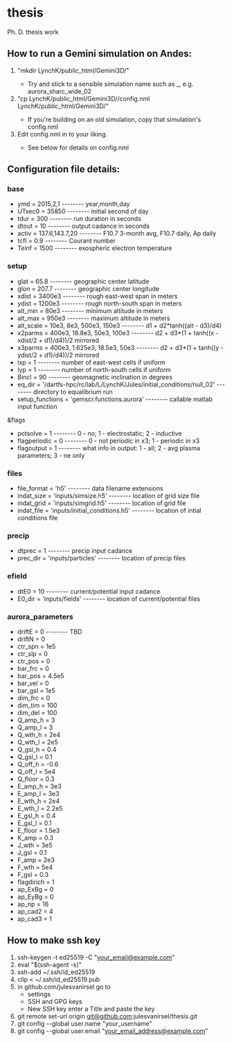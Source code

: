 # thesis
Ph. D. thesis work

## How to run a Gemini simulation on Andes:
1)  "mkdir LynchK/public_html/Gemini3D/<SIMULATION NAME>"
    -   Try and stick to a sensible simulation name such as <function>_<type>_<descriptor>_<version>, e.g. aurora_sharc_wide_02
2)  "cp LynchK/public_html/Gemini3D/<PREVIOUS SIMULATION NAME>/config.nml LynchK/public_html/Gemini3D/<SIMULATION NAME>"
    -   If you're building on an old simulation, copy that simulation's config.nml
3)  Edit config.nml in <SIMULATION NAME> to your liking.
    -   See below for details on config.nml


## Configuration file details:

### base
- ymd = 2015,2,1 -------- year,month,day
- UTsec0 = 35850 -------- initial second of day
- tdur = 300 -------- run duration in seconds
- dtout = 10 -------- output cadance in seconds
- activ = 137.6,143.7,20 -------- F10.7 3-month avg, F10.7 daily, Ap daily
- tcfl = 0.9 -------- Courant number
- Teinf = 1500 -------- exospheric electron temperature

### setup
- glat = 65.8 -------- geographic center latitude
- glon = 207.7 -------- geographic center longitude
- xdist = 3400e3 -------- rough east-west span in meters
- ydist = 1200e3 -------- rough north-south span in meters
- alt_min = 80e3 -------- minimum altitude in meters
- alt_max = 950e3 -------- maximum altitude in meters
- alt_scale = 10e3, 8e3, 500e3, 150e3 -------- d1 + d2*tanh((alt - d3)/d4)
- x2parms = 400e3, 18.8e3, 50e3, 100e3 -------- d2 + d3*(1 + tanh((x - xdist/2 + d1)/d4))/2 mirrored
- x3parms = 400e3, 1.625e3, 18.5e3, 50e3 -------- d2 + d3*(1 + tanh((y - ydist/2 + d1)/d4))/2 mirrored
- lxp = 1 -------- number of east-west cells if uniform
- lyp = 1 -------- number of north-south cells if uniform
- Bincl = 90 -------- geomagnetic inclination in degrees
- eq_dir = '/dartfs-hpc/rc/lab/L/LynchK/Jules/initial_conditions/null_02' -------- directory to equalibrium run
- setup_functions = 'gemscr.functions.aurora' -------- callable matlab input function

&flags
- potsolve = 1 -------- 0 - no; 1 - electrostatic; 2 - inductive
- flagperiodic = 0 -------- 0 - not periodic in x3; 1 - periodic in x3
- flagoutput = 1 -------- what info in output:  1 - all; 2 - avg plasma parameters; 3 - ne only

### files
- file_format = 'h5' -------- data filename extensions
- indat_size = 'inputs/simsize.h5' -------- location of grid size file
- indat_grid = 'inputs/simgrid.h5' -------- location of grid file
- indat_file = 'inputs/initial_conditions.h5' -------- location of intial conditions file

### precip
- dtprec = 1 -------- precip input cadance
- prec_dir = 'inputs/particles' -------- location of precip files

### efield
- dtE0 = 10 -------- current/potential input cadance
- E0_dir = 'inputs/fields' -------- location of current/potential files

### aurora_parameters
- driftE = 0 -------- TBD
- driftN = 0
- ctr_spn = 1e5
- ctr_slp = 0
- ctr_pos = 0
- bar_frc = 0
- bar_pos = 4.5e5
- bar_vel = 0
- bar_gsl = 1e5
- dim_frc = 0
- dim_tim = 100
- dim_del = 100
- Q_amp_h = 3
- Q_amp_l = 3
- Q_wth_h = 2e4
- Q_wth_l = 2e5
- Q_gsl_h = 0.4
- Q_gsl_l = 0.1
- Q_off_h = -0.6
- Q_off_l = 5e4
- Q_floor = 0.3
- E_amp_h = 3e3
- E_amp_l = 3e3
- E_wth_h = 2e4
- E_wth_l = 2.2e5
- E_gsl_h = 0.4
- E_gsl_l = 0.1
- E_floor = 1.5e3
- K_amp = 0.3
- J_wth = 3e5
- J_gsl = 0.1
- F_amp = 2e3
- F_wth = 5e4
- F_gsl = 0.3
- flagdirich = 1
- ap_ExBg = 0
- ap_EyBg = 0
- ap_np = 16
- ap_cad2 = 4
- ap_cad3 = 1

## How to make ssh key
1)  ssh-keygen -t ed25519 -C "your_email@example.com"
2)  eval "$(ssh-agent -s)"
3)  ssh-add ~/.ssh/id_ed25519
4)  clip < ~/.ssh/id_ed25519.pub
5)  in github.com/julesvanirsel go to
    -   settings
    -   SSH and GPG keys
    -   New SSH key
    enter a Title and paste the key
6)  git remote set-url origin git@github.com:julesvanirsel/thesis.git
7)  git config --global user.name "your_username"
8)  git config --global user.email "your_email_address@example.com"

